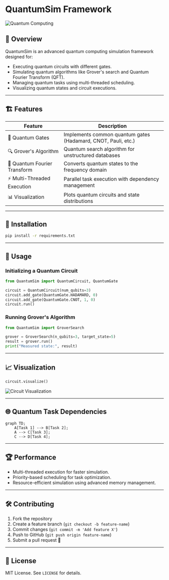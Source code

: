 # QuantumSim Framework

![Quantum Computing](https://upload.wikimedia.org/wikipedia/commons/thumb/6/6f/QubitBlochSphere.svg/1920px-QubitBlochSphere.svg.png)

## 🚀 Overview
QuantumSim is an advanced quantum computing simulation framework designed for:
- Executing quantum circuits with different gates.
- Simulating quantum algorithms like Grover's search and Quantum Fourier Transform (QFT).
- Managing quantum tasks using multi-threaded scheduling.
- Visualizing quantum states and circuit executions.

---

## 🏗 Features
| Feature | Description |
|---------|-------------|
| 🧮 Quantum Gates | Implements common quantum gates (Hadamard, CNOT, Pauli, etc.) |
| 🔍 Grover's Algorithm | Quantum search algorithm for unstructured databases |
| 🎵 Quantum Fourier Transform | Converts quantum states to the frequency domain |
| ⚡ Multi-Threaded Execution | Parallel task execution with dependency management |
| 📊 Visualization | Plots quantum circuits and state distributions |

---

## 📜 Installation
```bash
pip install -r requirements.txt
```

---

## 📌 Usage
### Initializing a Quantum Circuit
```python
from QuantumSim import QuantumCircuit, QuantumGate

circuit = QuantumCircuit(num_qubits=3)
circuit.add_gate(QuantumGate.HADAMARD, 0)
circuit.add_gate(QuantumGate.CNOT, 1, 0)
circuit.run()
```

### Running Grover's Algorithm
```python
from QuantumSim import GroverSearch

grover = GroverSearch(n_qubits=3, target_state=5)
result = grover.run()
print("Measured state:", result)
```

---

## 📈 Visualization
```python
circuit.visualize()
```
![Circuit Visualization](https://upload.wikimedia.org/wikipedia/commons/3/3a/Quantum_Circuit.svg)

---

## 🌐 Quantum Task Dependencies
```mermaid
graph TD;
    A[Task 1] --> B[Task 2];
    A --> C[Task 3];
    C --> D[Task 4];
```

---

## 🏆 Performance
- Multi-threaded execution for faster simulation.
- Priority-based scheduling for task optimization.
- Resource-efficient simulation using advanced memory management.

---

## 🛠 Contributing
1. Fork the repository
2. Create a feature branch (`git checkout -b feature-name`)
3. Commit changes (`git commit -m 'Add feature X'`)
4. Push to GitHub (`git push origin feature-name`)
5. Submit a pull request 🚀

---

## 📜 License
MIT License. See `LICENSE` for details.
